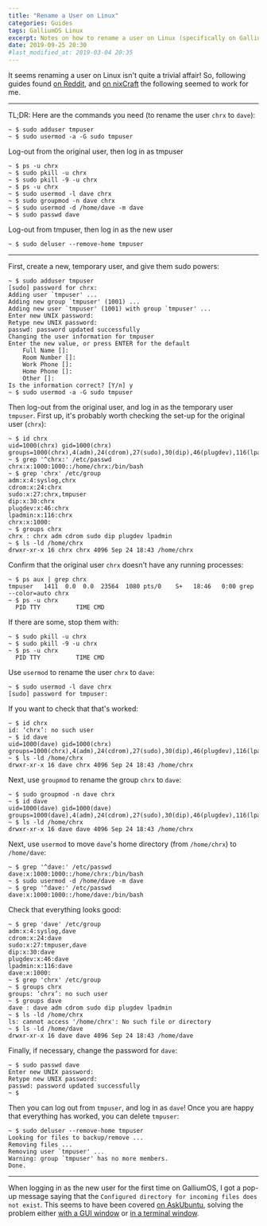 ```yaml
---
title: "Rename a User on Linux"
categories: Guides
tags: GalliumOS Linux
excerpt: Notes on how to rename a user on Linux (specifically on GalliumOS)
date: 2019-09-25 20:30
#last_modified_at: 2019-03-04 20:35
---
```


It seems renaming a user on Linux isn't quite a trivial affair!  So, following guides found [on Reddit](https://www.reddit.com/r/GalliumOS/comments/4ffzwh/chrx_username_change_not_working/), and [on nixCraft](https://www.cyberciti.biz/faq/howto-change-rename-user-name-id/) the following seemed to work for me.

-----

TL;DR: Here are the commands you need (to rename the user `chrx` to `dave`):
``` shell
~ $ sudo adduser tmpuser
~ $ sudo usermod -a -G sudo tmpuser
```
Log-out from the original user, then log in as tmpuser
``` shell
~ $ ps -u chrx
~ $ sudo pkill -u chrx
~ $ sudo pkill -9 -u chrx
~ $ ps -u chrx
~ $ sudo usermod -l dave chrx
~ $ sudo groupmod -n dave chrx
~ $ sudo usermod -d /home/dave -m dave
~ $ sudo passwd dave
```
Log-out from tmpuser, then log in as the new user
``` shell
~ $ sudo deluser --remove-home tmpuser
```

-----

First, create a new, temporary user, and give them sudo powers:
``` shell
~ $ sudo adduser tmpuser
[sudo] password for chrx: 
Adding user `tmpuser' ...
Adding new group `tmpuser' (1001) ...
Adding new user `tmpuser' (1001) with group `tmpuser' ...
Enter new UNIX password: 
Retype new UNIX password: 
passwd: password updated successfully
Changing the user information for tmpuser
Enter the new value, or press ENTER for the default
	Full Name []: 
	Room Number []: 
	Work Phone []: 
	Home Phone []: 
	Other []: 
Is the information correct? [Y/n] y
~ $ sudo usermod -a -G sudo tmpuser
```


Then log-out from the original user, and log in as the temporary user `tmpuser`.  First up, it's probably worth checking the set-up for the original user (`chrx`):
``` shell
~ $ id chrx
uid=1000(chrx) gid=1000(chrx) groups=1000(chrx),4(adm),24(cdrom),27(sudo),30(dip),46(plugdev),116(lpadmin)
~ $ grep '^chrx:' /etc/passwd
chrx:x:1000:1000::/home/chrx:/bin/bash
~ $ grep 'chrx' /etc/group
adm:x:4:syslog,chrx
cdrom:x:24:chrx
sudo:x:27:chrx,tmpuser
dip:x:30:chrx
plugdev:x:46:chrx
lpadmin:x:116:chrx
chrx:x:1000:
~ $ groups chrx
chrx : chrx adm cdrom sudo dip plugdev lpadmin
~ $ ls -ld /home/chrx
drwxr-xr-x 16 chrx chrx 4096 Sep 24 18:43 /home/chrx
```


Confirm that the original user `chrx` doesn't have any running processes:
``` shell
~ $ ps aux | grep chrx
tmpuser   1411  0.0  0.0  23564  1080 pts/0    S+   18:46   0:00 grep --color=auto chrx
~ $ ps -u chrx
  PID TTY          TIME CMD
```
If there are some, stop them with:
``` shell
~ $ sudo pkill -u chrx
~ $ sudo pkill -9 -u chrx
~ $ ps -u chrx
  PID TTY          TIME CMD
```


Use `usermod` to rename the user `chrx` to `dave`:
``` shell
~ $ sudo usermod -l dave chrx
[sudo] password for tmpuser: 
```


If you want to check that that's worked:
``` shell
~ $ id chrx
id: ‘chrx’: no such user
~ $ id dave
uid=1000(dave) gid=1000(chrx) groups=1000(chrx),4(adm),24(cdrom),27(sudo),30(dip),46(plugdev),116(lpadmin)
~ $ ls -ld /home/chrx
drwxr-xr-x 16 dave chrx 4096 Sep 24 18:43 /home/chrx
```


Next, use `groupmod` to rename the group `chrx` to `dave`:
``` shell
~ $ sudo groupmod -n dave chrx
~ $ id dave
uid=1000(dave) gid=1000(dave) groups=1000(dave),4(adm),24(cdrom),27(sudo),30(dip),46(plugdev),116(lpadmin)
~ $ ls -ld /home/chrx
drwxr-xr-x 16 dave dave 4096 Sep 24 18:43 /home/chrx
```


Next, use `usermod` to move `dave`'s home directory (from `/home/chrx`) to `/home/dave`:
``` shell
~ $ grep '^dave:' /etc/passwd
dave:x:1000:1000::/home/chrx:/bin/bash
~ $ sudo usermod -d /home/dave -m dave
~ $ grep '^dave:' /etc/passwd
dave:x:1000:1000::/home/dave:/bin/bash
```


Check that everything looks good:
``` shell
~ $ grep 'dave' /etc/group
adm:x:4:syslog,dave
cdrom:x:24:dave
sudo:x:27:tmpuser,dave
dip:x:30:dave
plugdev:x:46:dave
lpadmin:x:116:dave
dave:x:1000:
~ $ grep 'chrx' /etc/group
~ $ groups chrx
groups: ‘chrx’: no such user
~ $ groups dave
dave : dave adm cdrom sudo dip plugdev lpadmin
~ $ ls -ld /home/chrx
ls: cannot access '/home/chrx': No such file or directory
~ $ ls -ld /home/dave
drwxr-xr-x 16 dave dave 4096 Sep 24 18:43 /home/dave
```


Finally, if necessary, change the password for `dave`:
``` shell
~ $ sudo passwd dave
Enter new UNIX password: 
Retype new UNIX password: 
passwd: password updated successfully
~ $ 
```


Then you can log out from `tmpuser`, and log in as `dave`!  Once you are happy that everything has worked, you can delete `tmpuser`:
``` shell
~ $ sudo deluser --remove-home tmpuser
Looking for files to backup/remove ...
Removing files ...
Removing user `tmpuser' ...
Warning: group `tmpuser' has no more members.
Done.
```

-----

When logging in as the new user for the first time on GalliumOS, I got a pop-up message saying that the `Configured directory for incoming files does not exist`.  This seems to have been covered [on AskUbuntu](https://askubuntu.com/questions/837977/configured-directory-for-incoming-file-does-not-exist), solving the problem either [with a GUI window](https://askubuntu.com/a/874145) or [in a terminal window](https://askubuntu.com/a/901111).
